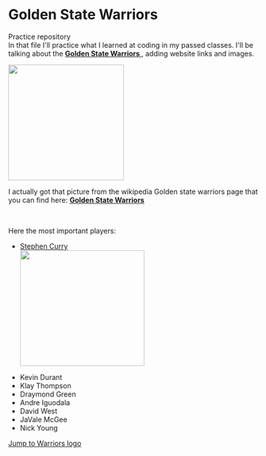 <html>
  <head>
    <body>
<h1> Golden State Warriors </h1>
<p>
Practice repository
<br>
In that file I'll practice what I learned at coding in my passed classes. I'll be talking about the <strong><a href='https://en.wikipedia.org/wiki/Golden_State_Warriors'> Golden State Warriors </a></strong>, adding website links and images.</p> 
  <p id='logo'><img src= 'https://upload.wikimedia.org/wikipedia/en/thumb/0/01/Golden_State_Warriors_logo.svg/1200px-Golden_State_Warriors_logo.svg.png' 
              width='233' height='233'></img></p>
  <p>I actually got that picture from the wikipedia Golden state warriors page that you can find here:
    <strong><a href='https://en.wikipedia.org/wiki/Golden_State_Warriors.com'> Golden State Warriors </a></strong></p>
<br>
 <p> Here the most important players:
  <ul>
    <li> <a href='https://en.wikipedia.org/wiki/Stephen_Curry'>  Stephen Curry </a></li>
    <img src='https://s-media-cache-ak0.pinimg.com/originals/86/b0/e7/86b0e71658d07ddce0753538b754a4c9.jpg'
         width='250' height='233'></img></p>
    <li>Kevin Durant</li>
    <li>Klay Thompson</li>
    <li>Draymond Green</li>
    <li>Andre Iguodala</li>
    <li>David West</li>
    <li>JaVale McGee</li>
    <li>Nick Young</li>
  </ul>   
<a href='#logo'> Jump to Warriors logo </a>
